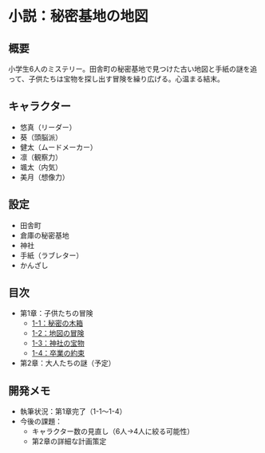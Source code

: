 # 小説：秘密基地の地図

## 概要
小学生6人のミステリー。田舎町の秘密基地で見つけた古い地図と手紙の謎を追って、子供たちは宝物を探し出す冒険を繰り広げる。心温まる結末。

## キャラクター
- 悠真（リーダー）
- 葵（頭脳派）
- 健太（ムードメーカー）
- 凛（観察力）
- 颯太（内気）
- 美月（想像力）

## 設定
- 田舎町
- 倉庫の秘密基地
- 神社
- 手紙（ラブレター）
- かんざし

## 目次
- 第1章：子供たちの冒険
  - [1-1：秘密の木箱](story/chapter01-1.md)
  - [1-2：地図の冒険](story/chapter01-2.md)
  - [1-3：神社の宝物](story/chapter01-3.md)
  - [1-4：卒業の約束](story/chapter01-4.md)
- 第2章：大人たちの謎（予定）

## 開発メモ
- 執筆状況：第1章完了（1-1〜1-4）
- 今後の課題：
  - キャラクター数の見直し（6人→4人に絞る可能性）
  - 第2章の詳細な計画策定
